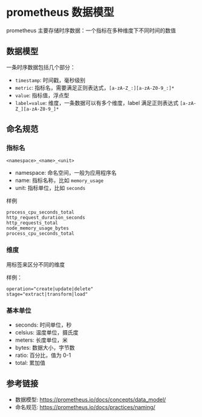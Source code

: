 # prometheus 数据模型

prometheus 主要存储时序数据：一个指标在多种维度下不同时间的数值

## 数据模型

一条时序数据包括几个部分：

- `timestamp`: 时间戳，毫秒级别
- `metric`: 指标名，需要满足正则表达式，`[a-zA-Z_:][a-zA-Z0-9_:]*`
- `value`: 指标值，浮点型
- `label=value`: 维度，一条数据可以有多个维度，label 满足正则表达式 `[a-zA-Z_][a-zA-Z0-9_]*`

## 命名规范

### 指标名

`<namespace>_<name>_<unit>`

- namespace: 命名空间，一般为应用程序名
- name: 指标名称，比如 `memory_usage`
- unit: 指标单位，比如 `seconds`

样例

```text
process_cpu_seconds_total
http_request_duration_seconds
http_requests_total
node_memory_usage_bytes
process_cpu_seconds_total
```

### 维度

用标签来区分不同的维度

样例：

```text
operation="create|update|delete"
stage="extract|transform|load"
```

### 基本单位

- seconds: 时间单位，秒
- celsius: 温度单位，摄氏度
- meters: 长度单位，米
- bytes: 数据大小，字节数
- ratio: 百分比，值为 0-1
- total: 累加值

## 参考链接

- 数据模型: <https://prometheus.io/docs/concepts/data_model/>
- 命名规范: <https://prometheus.io/docs/practices/naming/>